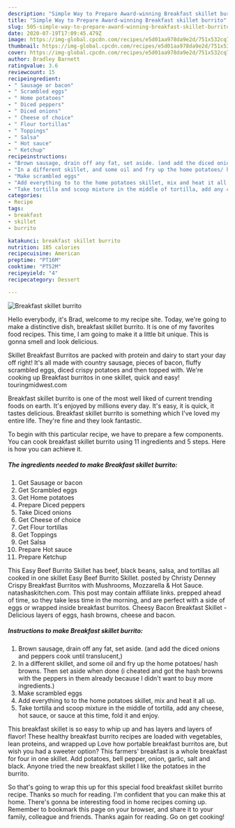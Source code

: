 ```yaml
---
description: "Simple Way to Prepare Award-winning Breakfast skillet burrito"
title: "Simple Way to Prepare Award-winning Breakfast skillet burrito"
slug: 505-simple-way-to-prepare-award-winning-breakfast-skillet-burrito
date: 2020-07-19T17:09:45.479Z
image: https://img-global.cpcdn.com/recipes/e5d01aa978da9e2d/751x532cq70/breakfast-skillet-burrito-recipe-main-photo.jpg
thumbnail: https://img-global.cpcdn.com/recipes/e5d01aa978da9e2d/751x532cq70/breakfast-skillet-burrito-recipe-main-photo.jpg
cover: https://img-global.cpcdn.com/recipes/e5d01aa978da9e2d/751x532cq70/breakfast-skillet-burrito-recipe-main-photo.jpg
author: Bradley Barnett
ratingvalue: 3.6
reviewcount: 15
recipeingredient:
- " Sausage or bacon"
- " Scrambled eggs"
- " Home potatoes"
- " Diced peppers"
- " Diced onions"
- " Cheese of choice"
- " Flour tortillas"
- " Toppings"
- " Salsa"
- " Hot sauce"
- " Ketchup"
recipeinstructions:
- "Brown sausage, drain off any fat, set aside. (and add the diced onions and peppers cook until translucent,)"
- "In a different skillet, and some oil and fry up the home potatoes/ hash browns. Then set aside when done (i cheated and got the hash browns with the peppers in them already because I didn&#39;t want to buy more ingredients.)"
- "Make scrambled eggs"
- "Add everything to to the home potatoes skillet, mix and heat it all up."
- "Take tortilla and scoop mixture in the middle of tortilla, add any cheese, hot sauce, or sauce at this time, fold it and enjoy."
categories:
- Recipe
tags:
- breakfast
- skillet
- burrito

katakunci: breakfast skillet burrito 
nutrition: 185 calories
recipecuisine: American
preptime: "PT16M"
cooktime: "PT52M"
recipeyield: "4"
recipecategory: Dessert

---
```



![Breakfast skillet burrito](https://img-global.cpcdn.com/recipes/e5d01aa978da9e2d/751x532cq70/breakfast-skillet-burrito-recipe-main-photo.jpg)

Hello everybody, it's Brad, welcome to my recipe site. Today, we're going to make a distinctive dish, breakfast skillet burrito. It is one of my favorites food recipes. This time, I am going to make it a little bit unique. This is gonna smell and look delicious.

Skillet Breakfast Burritos are packed with protein and dairy to start your day off right! It&#39;s all made with country sausage, pieces of bacon, fluffy scrambled eggs, diced crispy potatoes and then topped with. We&#39;re cooking up Breakfast burritos in one skillet, quick and easy! touringmidwest.com

Breakfast skillet burrito is one of the most well liked of current trending foods on earth. It's enjoyed by millions every day. It's easy, it is quick, it tastes delicious. Breakfast skillet burrito is something which I've loved my entire life. They're fine and they look fantastic.


To begin with this particular recipe, we have to prepare a few components. You can cook breakfast skillet burrito using 11 ingredients and 5 steps. Here is how you can achieve it.

<!--inarticleads1-->

##### The ingredients needed to make Breakfast skillet burrito:

1. Get  Sausage or bacon
1. Get  Scrambled eggs
1. Get  Home potatoes
1. Prepare  Diced peppers
1. Take  Diced onions
1. Get  Cheese of choice
1. Get  Flour tortillas
1. Get  Toppings
1. Get  Salsa
1. Prepare  Hot sauce
1. Prepare  Ketchup


This Easy Beef Burrito Skillet has beef, black beans, salsa, and tortillas all cooked in one skillet Easy Beef Burrito Skillet. posted by Christy Denney Crispy Breakfast Burritos with Mushrooms, Mozzarella &amp; Hot Sauce. natashaskitchen.com. This post may contain affiliate links. prepped ahead of time, so they take less time in the morning, and are perfect with a side of eggs or wrapped inside breakfast burritos. Cheesy Bacon Breakfast Skillet - Delicious layers of eggs, hash browns, cheese and bacon. 

<!--inarticleads2-->

##### Instructions to make Breakfast skillet burrito:

1. Brown sausage, drain off any fat, set aside. (and add the diced onions and peppers cook until translucent,)
1. In a different skillet, and some oil and fry up the home potatoes/ hash browns. Then set aside when done (i cheated and got the hash browns with the peppers in them already because I didn&#39;t want to buy more ingredients.)
1. Make scrambled eggs
1. Add everything to to the home potatoes skillet, mix and heat it all up.
1. Take tortilla and scoop mixture in the middle of tortilla, add any cheese, hot sauce, or sauce at this time, fold it and enjoy.


This breakfast skillet is so easy to whip up and has layers and layers of flavor! These healthy breakfast burrito recipes are loaded with vegetables, lean proteins, and wrapped up Love how portable breakfast burritos are, but wish you had a sweeter option? This farmers&#39; breakfast is a whole breakfast for four in one skillet. Add potatoes, bell pepper, onion, garlic, salt and black. Anyone tried the new breakfast skillet I like the potatoes in the burrito. 

So that's going to wrap this up for this special food breakfast skillet burrito recipe. Thanks so much for reading. I'm confident that you can make this at home. There's gonna be interesting food in home recipes coming up. Remember to bookmark this page on your browser, and share it to your family, colleague and friends. Thanks again for reading. Go on get cooking!
